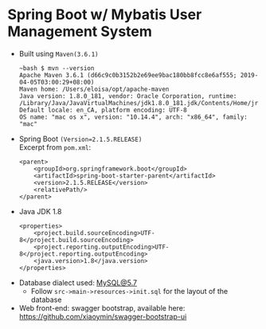 # Spring Boot w/ Mybatis User Management System
- Built using ```Maven(3.6.1)```
    ``````
    ~bash $ mvn --version
    Apache Maven 3.6.1 (d66c9c0b3152b2e69ee9bac180bb8fcc8e6af555; 2019-04-05T03:00:29+08:00)
    Maven home: /Users/eloisa/opt/apache-maven
    Java version: 1.8.0_181, vendor: Oracle Corporation, runtime: /Library/Java/JavaVirtualMachines/jdk1.8.0_181.jdk/Contents/Home/jre
    Default locale: en_CA, platform encoding: UTF-8
    OS name: "mac os x", version: "10.14.4", arch: "x86_64", family: "mac"
    ``````
- Spring Boot ```(Version=2.1.5.RELEASE)``` \
    Excerpt from ```pom.xml```:
    ``````
    <parent>
      	<groupId>org.springframework.boot</groupId>
      	<artifactId>spring-boot-starter-parent</artifactId>
		<version>2.1.5.RELEASE</version>
   		<relativePath/>
  	</parent>
    ``````
- Java JDK 1.8
    ``````
    <properties>
    	<project.build.sourceEncoding>UTF-8</project.build.sourceEncoding>
    	<project.reporting.outputEncoding>UTF-8</project.reporting.outputEncoding>
   		<java.version>1.8</java.version>
    </properties>
    ``````
- Database dialect used: MySQL@5.7
    - Follow ```src->main->resources->init.sql``` for the layout of the database
- Web front-end: swagger bootstrap, available here: https://github.com/xiaoymin/swagger-bootstrap-ui
